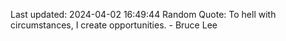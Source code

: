 Last updated: 2024-04-02 16:49:44
Random Quote: To hell with circumstances, I create opportunities. - Bruce Lee